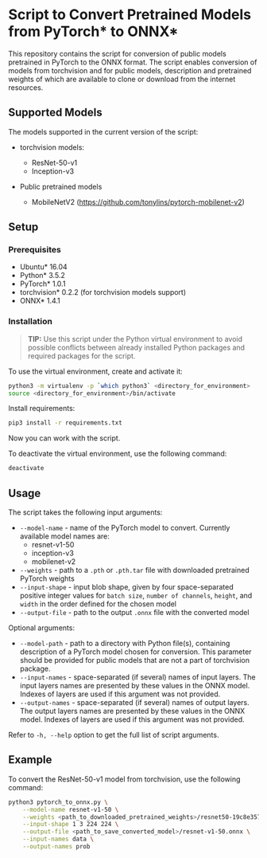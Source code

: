 # Script to Convert Pretrained Models from PyTorch* to ONNX*

This repository contains the script for conversion of public models pretrained in
PyTorch to the ONNX format. The script enables conversion of models from
torchvision and for public models, description and pretrained weights of which are
available to clone or download from the internet resources.

## Supported Models

The models supported in the current version of the script:

* torchvision models:
    * ResNet-50-v1
    * Inception-v3

* Public pretrained models
    * MobileNetV2 (<https://github.com/tonylins/pytorch-mobilenet-v2>)

## Setup

### Prerequisites

* Ubuntu\* 16.04
* Python\* 3.5.2
* PyTorch\* 1.0.1
* torchvision\* 0.2.2 (for torchvision models support)
* ONNX\* 1.4.1

### Installation

> **TIP:** Use this script under the Python virtual environment to avoid possible conflicts between
> already installed Python packages and required packages for the script.

To use the virtual environment, create and activate it:

```bash
python3 -m virtualenv -p `which python3` <directory_for_environment>
source <directory_for_environment>/bin/activate
```
Install requirements:

```bash
pip3 install -r requirements.txt
```
Now you can work with the script.

To deactivate the virtual environment, use the following command:

```bash
deactivate
```

## Usage

The script takes the following input arguments:

* `--model-name` - name of the PyTorch model to convert. Currently available model names are:
    * resnet-v1-50
    * inception-v3
    * mobilenet-v2
* `--weights` - path to a `.pth` or `.pth.tar` file with downloaded pretrained PyTorch weights
* `--input-shape` - input blob shape, given by four space-separated positive integer values for `batch size`,
  `number of channels`, `height`, and `width` in the order defined for the chosen model
* `--output-file` - path to the output `.onnx` file with the converted model

Optional arguments:

* `--model-path` - path to a directory with Python file(s), containing description of a PyTorch model chosen for
  conversion. This parameter should be provided for public models that are not a part of torchvision package.
* `--input-names` - space-separated (if several) names of input layers. The input layers names are presented by
  these values in the ONNX model. Indexes of layers are used if this argument was not provided.
* `--output-names` - space-separated (if several) names of output layers. The output layers names are presented by
  these values in the ONNX model. Indexes of layers are used if this argument was not provided.

Refer to `-h, --help` option to get the full list of script arguments.

## Example

To convert the ResNet-50-v1 model from torchvision, use the following command:

```bash
python3 pytorch_to_onnx.py \
    --model-name resnet-v1-50 \
    --weights <path_to_downloaded_pretrained_weights>/resnet50-19c8e357.pth \
    --input-shape 1 3 224 224 \
    --output-file <path_to_save_converted_model>/resnet-v1-50.onnx \
    --input-names data \
    --output-names prob
```
